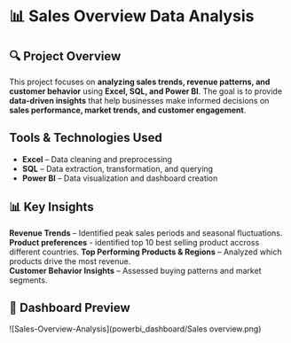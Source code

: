 # 📊 Sales Overview Data Analysis  

## 🔍 Project Overview  
This project focuses on **analyzing sales trends, revenue patterns, and customer behavior** using **Excel, SQL, and Power BI**. The goal is to provide **data-driven insights** that help businesses make informed decisions on **sales performance, market trends, and customer engagement**.  

## Tools & Technologies Used  
- **Excel** – Data cleaning and preprocessing  
- **SQL** – Data extraction, transformation, and querying  
- **Power BI** – Data visualization and dashboard creation  
## 📊 Key Insights  
**Revenue Trends** – Identified peak sales periods and seasonal fluctuations.  
**Product preferences** - identified top 10 best selling product accross different countries. 
**Top Performing Products & Regions** – Analyzed which products drive the most revenue.  
**Customer Behavior Insights** – Assessed buying patterns and market segments.  

## 📸 Dashboard Preview  
![Sales-Overview-Analysis](powerbi_dashboard/Sales overview.png)
